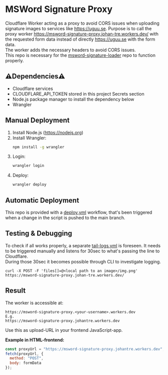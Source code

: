 # MSWord Signature Proxy

Cloudflare Worker acting as a proxy to avoid CORS issues when uploading signature images to services like https://uguu.se.
Purpose is to call the proxy worker https://msword-signature-proxy.johan-tre.workers.dev/ with the requested form data instead of directly https://uguu.se with the form data.\
The worker adds the necessary headers to avoid CORS issues.\
This repo is necessary for the [msword-signature-loader](https://github.com/johantre/msword-signature-loader/) repo to function properly.

## ⚠️Dependencies⚠️
- Cloudflare services
- CLOUDFLARE_API_TOKEN stored in this project Secrets section
- Node.js package manager to install the dependency below
- Wrangler 

## Manual Deployment

1. Install Node.js (https://nodejs.org)
2. Install Wrangler:
   ```bash
   npm install -g wrangler
   ```
3. Login:
   ```bash
   wrangler login
   ```
4. Deploy:
   ```bash
   wrangler deploy
   ```
## Automatic Deployment
This repo is provided with a [deploy.yml](.github/workflows/deploy.yml) workflow, that's been triggered when a change in the script is pushed to the main branch.

## Testing & Debugging
To check if all works properly, a separate [tail-logs.yml](.github/workflows/tail-logs.yml) is foreseen. It needs to be triggered manually and listens for 30sec to what's passing the line to Cloudflare.\
During those 30sec it becomes possible through CLI to investigate logging.
```
curl -X POST -F 'files[]=@<local path to an image>/img.png' https://msword-signature-proxy.johan-tre.workers.dev/
```

## Result
The worker is accessible at:
```
https://msword-signature-proxy.<your-username>.workers.dev
E.g. 
https://msword-signature-proxy.johantre.workers.dev
```

Use this as upload-URL in your frontend JavaScript-app.

**Example in HTML-frontend:**
```js
const proxyUrl = "https://msword-signature-proxy.johantre.workers.dev";
fetch(proxyUrl, {
  method: "POST",
  body: formData
});
```
